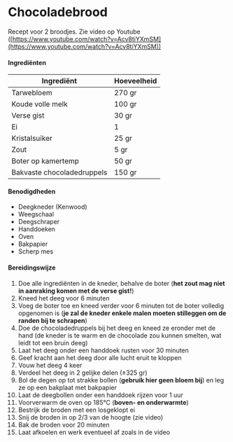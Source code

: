 # Chocoladebrood

Recept voor 2 broodjes. Zie video op Youtube ([https://www.youtube.com/watch?v=Acv8tiYXmSM](https://www.youtube.com/watch?v=Acv8tiYXmSM))

#### Ingrediënten

| Ingrediënt                 | Hoeveelheid |
| -------------------------- | ----------- |
| Tarwebloem                 | 270 gr      |
| Koude volle melk           | 100 gr      |
| Verse gist                 | 30 gr       |
| Ei                         | 1           |
| Kristalsuiker              | 25 gr       |
| Zout                       | 5 gr        |
| Boter op kamertemp         | 50 gr       |
| Bakvaste chocoladedruppels | 150 gr      |

#### Benodigdheden

- Deegkneder (Kenwood)
- Weegschaal
- Deegschraper
- Handdoeken
- Oven
- Bakpapier
- Scherp mes

<div style= 'page-break-after: always'></div>

#### Bereidingswijze

1. Doe alle ingrediënten in de kneder, behalve de boter (**het zout mag niet in aanraking komen met de verse gist!**)
2. Kneed het deeg voor 6 minuten
3. Voeg de boter toe en kneed verder voor 6 minuten tot de boter volledig opgenomen is (**je zal de kneder enkele malen moeten stilleggen om de randen bij te schrapen**)
4. Doe de chocoladedruppels bij het deeg en kneed ze eronder met de hand (de kneder is te warm en de chocolade zou kunnen smelten, wat leidt tot een bruin deeg)
5. Laat het deeg onder een handdoek rusten voor 30 minuten
6. Geef kracht aan het deeg door alle lucht eruit te kloppen
7. Vouw het deeg 4 keer
8. Verdeel het deeg in 2 gelijke delen (±325 gr)
9. Bol de degen op tot strakke bollen (**gebruik hier geen bloem bij**) en leg ze op een bakplaat met bakpapier
10. Laat de deegbollen onder een handdoek rijzen voor 1 uur
11. Voorverwarm de oven op 185°C (**boven- en onderwarmte**)
12. Bestrijk de broden met een losgeklopt ei
13. Snij de broden in op 2/3 van de hoogte (zie video)
14. Bak de broden voor 20 minuten
15. Laat afkoelen en werk eventueel af zoals in de video

